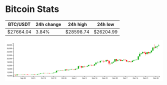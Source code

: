 # Bitcoin Stats

BTC/USDT|24h change|24h high|24h low|
|---|---|---|---|
|$27664.04|3.84%|$28598.74|$26204.99|

<img src="./chart.svg">
